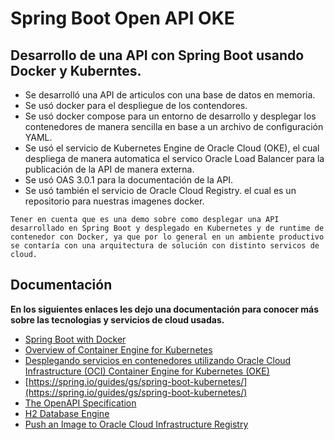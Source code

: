 # Spring Boot Open API OKE
## Desarrollo de una API con Spring Boot usando Docker y Kuberntes. 
* Se desarrolló una API de articulos con una base de datos en memoria.
* Se usó docker para el despliegue de los contendores.
* Se usó docker compose para un entorno de desarrollo y desplegar los contenedores de manera sencilla en base a un archivo de configuración YAML.
* Se usó el servicio de Kubernetes Engine de Oracle Cloud (OKE), el cual despliega de manera automatica el servico Oracle Load Balancer para la publicación de la API de manera externa.
* Se usó OAS 3.0.1 para la documentación de la API.
* Se usó también el servicio de Oracle Cloud Registry. el cual es un repositorio para nuestras imagenes docker.


`Tener en cuenta que es una demo sobre como desplegar una API desarrollado en Spring Boot y desplegado en Kubernetes y de runtime de contenedor con Docker, ya que por lo general en un ambiente productivo se contaría con una arquitectura de solución con distinto servicos de cloud.`



## Documentación

**En los siguientes enlaces les dejo una documentación para conocer más sobre las tecnologias y servicios de cloud usadas.**
 
 * [Spring Boot with Docker](https://spring.io/guides/gs/spring-boot-docker/)
 * [Overview of Container Engine for Kubernetes](https://docs.cloud.oracle.com/es-ww/iaas/Content/ContEng/Concepts/contengoverview.htm)
 * [Desplegando servicios en contenedores utilizando Oracle Cloud Infrastructure (OCI) Container Engine for Kubernetes (OKE)](https://www.oracle.com/lad/technical-resources/articles/cloudcomp/oci-kubernetes.html)
 * [https://spring.io/guides/gs/spring-boot-kubernetes/](https://spring.io/guides/gs/spring-boot-kubernetes/)
 * [The OpenAPI Specification](https://github.com/OAI/OpenAPI-Specification)
 * [H2 Database Engine](https://www.h2database.com/html/main.html)
 * [Push an Image to Oracle Cloud Infrastructure Registry](https://www.oracle.com/webfolder/technetwork/tutorials/obe/oci/registry/index.html)
 
 